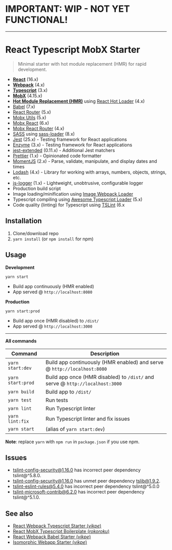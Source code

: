 # IMPORTANT: WIP - NOT YET FUNCTIONAL!

---

# React Typescript MobX Starter

> Minimal starter with hot module replacement (HMR) for rapid development.

- **[React](https://facebook.github.io/react/)** (16.x)
- **[Webpack](https://webpack.js.org/)** (4.x)
- **[Typescript](https://www.typescriptlang.org/)** (3.x)
- **[MobX](https://mobx.js.org/)** (4.15.x)
- **[Hot Module Replacement (HMR)](https://webpack.js.org/concepts/hot-module-replacement/)** using [React Hot Loader](https://github.com/gaearon/react-hot-loader) (4.x)
- [Babel](http://babeljs.io/) (7.x)
- [React Router](https://reacttraining.com/react-router/) (5.x)
- [Mobx Utils](https://github.com/mobxjs/mobx-utils) (5.x)
- [Mobx React](https://github.com/mobxjs/mobx-react) (6.x)
- [Mobx React Router](https://github.com/alisd23/mobx-react-router) (4.x)
- [SASS](http://sass-lang.com/) using [sass-loader](https://github.com/webpack-contrib/sass-loader) (8.x)
- [Jest](https://facebook.github.io/jest/) (25.x) - Testing framework for React applications
- [Enzyme](https://enzymejs.github.io/enzyme/) (3.x) - Testing framework for React applications
- [jest-extended](https://github.com/jest-community/jest-extended) (0.11.x) - Additional Jest matchers
- [Prettier](https://prettier.io/) (1.x) - Opinionated code formatter
- [MomentJS](https://momentjs.com/) (2.x) - Parse, validate, manipulate, and display dates and times
- [Lodash](https://lodash.com/) (4.x) - Library for working with arrays, numbers, objects, strings, etc.
- [js-logger](https://github.com/jonnyreeves/js-logger) (1.x) - Lightweight, unobtrusive, configurable logger
- Production build script
- Image loading/minification using [Image Webpack Loader](https://github.com/tcoopman/image-webpack-loader)
- Typescript compiling using [Awesome Typescript Loader](https://github.com/s-panferov/awesome-typescript-loader) (5.x)
- Code quality (linting) for Typescript using [TSLint](https://palantir.github.io/tslint/) (6.x

## Installation

1. Clone/download repo
2. `yarn install` (or `npm install` for npm)

## Usage

**Development**

`yarn start`

- Build app continuously (HMR enabled)
- App served @ `http://localhost:8080`

**Production**

`yarn start:prod`

- Build app once (HMR disabled) to `/dist/`
- App served @ `http://localhost:3000`

---

**All commands**

| Command           | Description                                                                   |
| ----------------- | ----------------------------------------------------------------------------- |
| `yarn start:dev`  | Build app continuously (HMR enabled) and serve @ `http://localhost:8080`      |
| `yarn start:prod` | Build app once (HMR disabled) to `/dist/` and serve @ `http://localhost:3000` |
| `yarn build`      | Build app to `/dist/`                                                         |
| `yarn test`       | Run tests                                                                     |
| `yarn lint`       | Run Typescript linter                                                         |
| `yarn lint:fix`   | Run Typescript linter and fix issues                                          |
| `yarn start`      | (alias of `yarn start:dev`)                                                   |

**Note**: replace `yarn` with `npm run` in `package.json` if you use npm.

## Issues

- tslint-config-security@1.16.0 has incorrect peer dependency tslint@^5.8.0.
- tslint-config-security@1.16.0 has unmet peer dependency tslib@1.9.2.
- tslint-eslint-rules@5.4.0 has incorrect peer dependency tslint@^5.0.0
- tslint-microsoft-contrib@6.2.0 has incorrect peer dependency tslint@^5.1.0.

## See also

- [React Webpack Typescript Starter (_vikpe_)](https://github.com/vikpe/react-webpack-typescript-starter)
- [React MobX Typescript Boilerplate (_rokoroku_)](https://github.com/rokoroku/react-mobx-typescript-boilerplate)
- [React Webpack Babel Starter (_vikpe_)](https://github.com/vikpe/react-webpack-babel-starter)
- [Isomorphic Webapp Starter (_vikpe_)](https://github.com/vikpe/isomorphic-webapp-starter)
